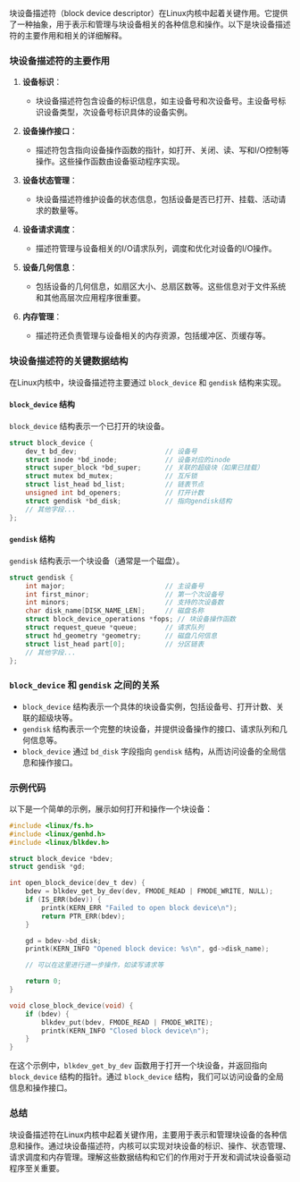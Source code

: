块设备描述符（block device descriptor）在Linux内核中起着关键作用。它提供了一种抽象，用于表示和管理与块设备相关的各种信息和操作。以下是块设备描述符的主要作用和相关的详细解释。

### 块设备描述符的主要作用

1. **设备标识**：
    - 块设备描述符包含设备的标识信息，如主设备号和次设备号。主设备号标识设备类型，次设备号标识具体的设备实例。

2. **设备操作接口**：
    - 描述符包含指向设备操作函数的指针，如打开、关闭、读、写和I/O控制等操作。这些操作函数由设备驱动程序实现。

3. **设备状态管理**：
    - 块设备描述符维护设备的状态信息，包括设备是否已打开、挂载、活动请求的数量等。

4. **设备请求调度**：
    - 描述符管理与设备相关的I/O请求队列，调度和优化对设备的I/O操作。

5. **设备几何信息**：
    - 包括设备的几何信息，如扇区大小、总扇区数等。这些信息对于文件系统和其他高层次应用程序很重要。

6. **内存管理**：
    - 描述符还负责管理与设备相关的内存资源，包括缓冲区、页缓存等。

### 块设备描述符的关键数据结构

在Linux内核中，块设备描述符主要通过 `block_device` 和 `gendisk` 结构来实现。

#### `block_device` 结构

`block_device` 结构表示一个已打开的块设备。

```c
struct block_device {
    dev_t bd_dev;                      // 设备号
    struct inode *bd_inode;            // 设备对应的inode
    struct super_block *bd_super;      // 关联的超级块（如果已挂载）
    struct mutex bd_mutex;             // 互斥锁
    struct list_head bd_list;          // 链表节点
    unsigned int bd_openers;           // 打开计数
    struct gendisk *bd_disk;           // 指向gendisk结构
    // 其他字段...
};
```

#### `gendisk` 结构

`gendisk` 结构表示一个块设备（通常是一个磁盘）。

```c
struct gendisk {
    int major;                         // 主设备号
    int first_minor;                   // 第一个次设备号
    int minors;                        // 支持的次设备数
    char disk_name[DISK_NAME_LEN];     // 磁盘名称
    struct block_device_operations *fops; // 块设备操作函数
    struct request_queue *queue;       // 请求队列
    struct hd_geometry *geometry;      // 磁盘几何信息
    struct list_head part[0];          // 分区链表
    // 其他字段...
};
```

### `block_device` 和 `gendisk` 之间的关系

- `block_device` 结构表示一个具体的块设备实例，包括设备号、打开计数、关联的超级块等。
- `gendisk` 结构表示一个完整的块设备，并提供设备操作的接口、请求队列和几何信息等。
- `block_device` 通过 `bd_disk` 字段指向 `gendisk` 结构，从而访问设备的全局信息和操作接口。

### 示例代码

以下是一个简单的示例，展示如何打开和操作一个块设备：

```c
#include <linux/fs.h>
#include <linux/genhd.h>
#include <linux/blkdev.h>

struct block_device *bdev;
struct gendisk *gd;

int open_block_device(dev_t dev) {
    bdev = blkdev_get_by_dev(dev, FMODE_READ | FMODE_WRITE, NULL);
    if (IS_ERR(bdev)) {
        printk(KERN_ERR "Failed to open block device\n");
        return PTR_ERR(bdev);
    }

    gd = bdev->bd_disk;
    printk(KERN_INFO "Opened block device: %s\n", gd->disk_name);

    // 可以在这里进行进一步操作，如读写请求等

    return 0;
}

void close_block_device(void) {
    if (bdev) {
        blkdev_put(bdev, FMODE_READ | FMODE_WRITE);
        printk(KERN_INFO "Closed block device\n");
    }
}
```

在这个示例中，`blkdev_get_by_dev` 函数用于打开一个块设备，并返回指向 `block_device` 结构的指针。通过 `block_device` 结构，我们可以访问设备的全局信息和操作接口。

### 总结

块设备描述符在Linux内核中起着关键作用，主要用于表示和管理块设备的各种信息和操作。通过块设备描述符，内核可以实现对块设备的标识、操作、状态管理、请求调度和内存管理。理解这些数据结构和它们的作用对于开发和调试块设备驱动程序至关重要。